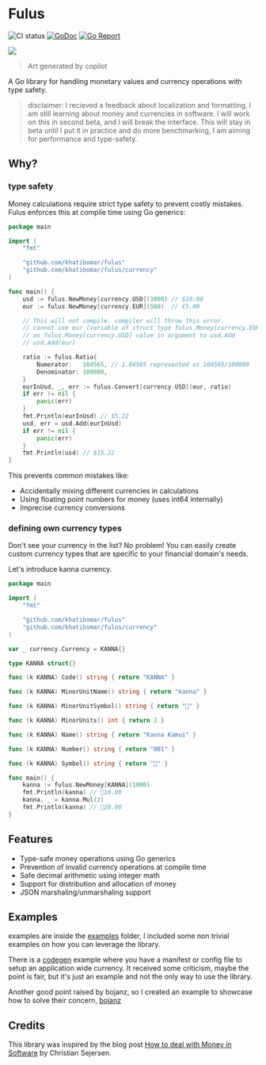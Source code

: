 # Fulus

![CI status](https://github.com/khatibomar/fulus/actions/workflows/main.yml/badge.svg)
[![GoDoc](https://godoc.org/github.com/khatibomar/fulus?status.png)](http://godoc.org/github.com/khatibomar/fulus)
[![Go Report](https://goreportcard.com/badge/github.com/khatibomar/fulus)](https://goreportcard.com/report/github.com/khatibomar/fulus)

<img src="https://github.com/user-attachments/assets/2b058650-0966-40e3-b629-fa6c3512bd46"/>

> Art generated by copilot

A Go library for handling monetary values and currency operations with type safety.

> disclaimer: I recieved a feedback about localization and formatting, I am still learning about money and currencies in software.
> I will work on this in second beta, and I will break the interface. This will stay in beta until I put it in practice and do more
> benchmarking, I am aiming for performance and type-safety.

## Why?

### type safety

Money calculations require strict type safety to prevent costly mistakes. Fulus enforces this at compile time using Go generics:

```go
package main

import (
	"fmt"

	"github.com/khatibomar/fulus"
	"github.com/khatibomar/fulus/currency"
)

func main() {
	usd := fulus.NewMoney[currency.USD](1000) // $10.00
	eur := fulus.NewMoney[currency.EUR](500)  // €5.00

	// This will not compile. compiler will throw this error.
	// cannot use eur (variable of struct type fulus.Money[currency.EUR]) 
	// as fulus.Money[currency.USD] value in argument to usd.Add
	// usd.Add(eur)

	ratio := fulus.Ratio{
		Numerator:   104565, // 1.04565 represented as 104565/100000
		Denominator: 100000,
	}
	eurInUsd, _, err := fulus.Convert[currency.USD](eur, ratio)
	if err != nil {
		panic(err)
	}
	fmt.Println(eurInUsd) // $5.22
	usd, err = usd.Add(eurInUsd)
	if err != nil {
		panic(err)
	}
	fmt.Println(usd) // $15.22
}
```

This prevents common mistakes like:
- Accidentally mixing different currencies in calculations
- Using floating point numbers for money (uses int64 internally)
- Imprecise currency conversions

### defining own currency types

Don't see your currency in the list? No problem! You can easily create custom currency types that are specific to your financial domain's needs.

Let's introduce kanna currency.

```go
package main

import (
	"fmt"

	"github.com/khatibomar/fulus"
	"github.com/khatibomar/fulus/currency"
)

var _ currency.Currency = KANNA{}

type KANNA struct{}

func (k KANNA) Code() string { return "KANNA" }

func (k KANNA) MinorUnitName() string { return "kanna" }

func (k KANNA) MinorUnitSymbol() string { return "🐲" }

func (k KANNA) MinorUnits() int { return 2 }

func (k KANNA) Name() string { return "Kanna Kamui" }

func (k KANNA) Number() string { return "001" }

func (k KANNA) Symbol() string { return "🐉" }

func main() {
	kanna := fulus.NewMoney[KANNA](1000)
	fmt.Println(kanna) // 🐉10.00
	kanna, _ = kanna.Mul(2)
	fmt.Println(kanna) // 🐉20.00
}
```

## Features

- Type-safe money operations using Go generics
- Prevention of invalid currency operations at compile time
- Safe decimal arithmetic using integer math
- Support for distribution and allocation of money
- JSON marshaling/unmarshaling support

## Examples

examples are inside the [examples](https://github.com/khatibomar/fulus/tree/main/examples) folder, I included some non trivial examples on how you can leverage the library.

There is a [codegen](https://github.com/khatibomar/fulus/tree/main/examples/codegen) example where you have a manifest or config file to setup an application wide currency.
It received some criticism, maybe the point is fair, but it's just an example and not the only way to use the library.

Another good point raised by bojanz, so I created an example to showcase how to solve their concern, [bojanz](https://github.com/khatibomar/fulus/tree/main/examples/bojanz)

## Credits

This library was inspired by the blog post [How to deal with Money in Software](https://cs-syd.eu/posts/2022-08-22-how-to-deal-with-money-in-software) by Christian Sejersen.
